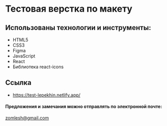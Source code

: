# Тестовая верстка по макету

## Использованы технологии и инструменты:
* HTML5
* CSS3
* Figma
* JavaScript
* React
* Библиотека react-icons

## Ссылка
* https://test-lepekhin.netlify.app/


#### Предложения и замечания можно отправлять по электронной почте:
zomlesh@gmail.com